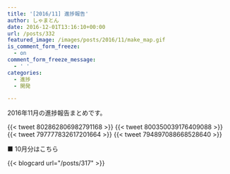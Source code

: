 ```yaml
---
title: '[2016/11] 進捗報告'
author: しゃまとん
date: 2016-12-01T13:16:10+00:00
url: /posts/332
featured_image: /images/posts/2016/11/make_map.gif
is_comment_form_freeze:
  - on
comment_form_freeze_message:
  - ' '
categories:
  - 進捗
  - 開発

---
```

2016年11月の進捗報告まとめです。

{{< tweet 802862806982791168 >}}
{{< tweet 800350039176409088 >}}
{{< tweet 797777832617201664 >}}
{{< tweet 794897088668528640 >}}

■ 10月分はこちら

{{< blogcard url="/posts/317" >}}



